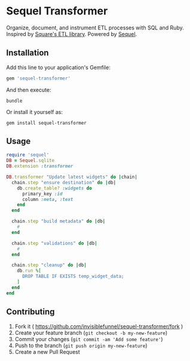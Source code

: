 # Sequel Transformer

Organize, document, and instrument ETL processes with SQL and Ruby. Inspired by [Square's ETL library](https://github.com/square/ETL). Powered by [Sequel](https://github.com/jeremyevans/sequel).

## Installation

Add this line to your application's Gemfile:

```ruby
gem 'sequel-transformer'
```

And then execute:

```console
bundle
```

Or install it yourself as:

```console
gem install sequel-transformer
```

## Usage

```ruby
require 'sequel'
DB = Sequel.sqlite
DB.extension :transformer

DB.transformer "Update latest widgets" do |chain|
  chain.step "ensure destination" do |db|
    db.create_table? :widgets do
      primary_key :id
      column :meta, :text
    end
  end

  chain.step "build metadata" do |db|
    # 
  end

  chain.step "validations" do |db|
    # 
  end

  chain.step "cleanup" do |db|
    db.run %[
      DROP TABLE IF EXISTS temp_widget_data;
    ]
  end
end
```

## Contributing

1. Fork it ( https://github.com/invisiblefunnel/sequel-transformer/fork )
2. Create your feature branch (`git checkout -b my-new-feature`)
3. Commit your changes (`git commit -am 'Add some feature'`)
4. Push to the branch (`git push origin my-new-feature`)
5. Create a new Pull Request
